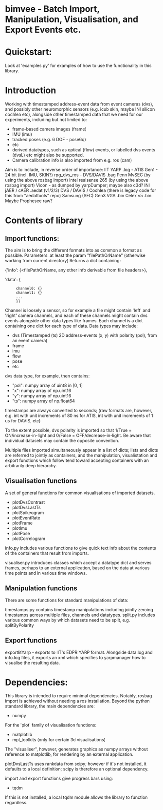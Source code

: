 # bimvee - Batch Import, Manipulation, Visualisation, and Export Events etc.

# Quickstart: 

Look at 'examples.py' for examples of how to use the functionality in this library.

# Introduction

Working with timestamped address-event data from event cameras (dvs), and 
possibly other neuromorphic sensors (e.g. icub skin, maybe INI silicon cochlea etc), 
alongside other timestamped data that we need for our experiments, 
including but not limited to:
- frame-based camera images (frame)
- IMU (imu)
- tracked poses (e.g. 6 DOF - pose6q)
- etc
- derived datatypes, such as optical (flow) events, or labelled dvs events 
    (dvsL) etc might also be supported. 
- Camera calibration info is also imported from e.g. ros (cam) 

Aim is to include, in reverse order of importance:
IIT YARP .log - ATIS Gen1 - 24 bit (incl. IMU, SKIN?)
rpg_dvs_ros - DVS/DAVIS .bag
Penn MvSEC (by using the above rosbag import)
Intel realsense 265 (by using the above rosbag import)
Vicon - as dumped by yarpDumper; maybe also c3d?
INI jAER / cAER .aedat (v1/2/3) DVS / DAVIS / Cochlea 
(there is legacy code for this from "aedattools" repo)
Samsung (SEC) Gen3 VGA .bin
Celex v5 .bin
Maybe Prophesee raw?

# Contents of library

## Import functions:

The aim is to bring the different formats into as common a format as possible.
Parameters: at least the param "filePathOrName" (otherwise working from current directory)
Returns a dict containing:

{'info': {<filePathOrName, any other info derivable from file headers>},

 'data': {
 
         channel0: {}
         channel1: {}
         ...
         }}

Channel is loosely a sensor, so for example a file might contain 'left' and 'right' 
camera channels, and each of these channels might contain dvs events alongside 
other data types like frames. 
Each channel is a dict containing one dict for each type of data.
Data types may include:
 - dvs (Timestamped (ts) 2D address-events (x, y) with polarity (pol), from an event camera)
 - frame
 - imu
 - flow 
 - pose
 - etc

dvs data type, for example, then contains:

- "pol": numpy array of uint8 in [0, 1]
- "x": numpy array of np.uint16
- "y": numpy array of np.uint16
- "ts": numpy array of np.float64 

timestamps are always converted to seconds; 
(raw formats are, however, e.g. int with unit increments of 80 ns for ATIS, 
int with unit increments of 1 us for DAVIS, etc) 

To the extent possible, dvs polarity is imported so that 1/True = ON/increase-in-light and
0/False = OFF/decrease-in-light. Be aware that individual datasets may contain the opposite convention. 

Multiple files imported simultaneously appear in a list of dicts;
lists and dicts are referred to jointly as containers, 
and the manipulation, visualistation and export functions which follow 
tend toward accepting containers with an arbitrarily deep hierarchy.

## Visualisation functions

A set of general functions for common visualisations of imported datasets.

- plotDvsContrast
- plotDvsLastTs
- plotSpikeogram
- plotEventRate
- plotFrame
- plotImu
- plotPose
- plotCorrelogram

info.py includes various functions to give quick text info about the contents of the containers that result from imports.

visualiser.py introduces classes which accept a datatype dict and serves frames,
perhaps to an external application, based on the data at various time points
and in various time windows.

## Manipulation functions

There are some functions for standard manipulations of data:

timestamps.py contains timestamp manipulations 
including jointly zeroing timestamps across multiple files, channels and datatypes. 
split.py includes various common ways by which datasets need to be split, e.g. splitByPolarity

## Export functions

exportIitYarp - exports to IIT's EDPR YARP format. Alongside data.log and 
info.log files, it exports an xml which specifies to yarpmanager how to 
visualise the resulting data. 

# Dependencies:

This library is intended to require minimal dependencies.
Notably, rosbag import is achieved without needing a ros installation.
Beyond the python standard library, the main dependencies are:

- numpy

For the 'plot' family of visualisation functions:

- matplotlib
- mpl_toolkits (only for certain 3d visualisations)

The "visualiser", however, generates graphics as numpy arrays 
without reference to matplotlib, for rendering by an external application.

plotDvsLastTs uses rankdata from scipy; however if it's not installed, 
it defaults to a local definition; scipy is therefore an optional dependency.

import and export functions give progress bars using:

- tqdm

If this is not installed, a local tqdm module allows the library to function regardless. 
